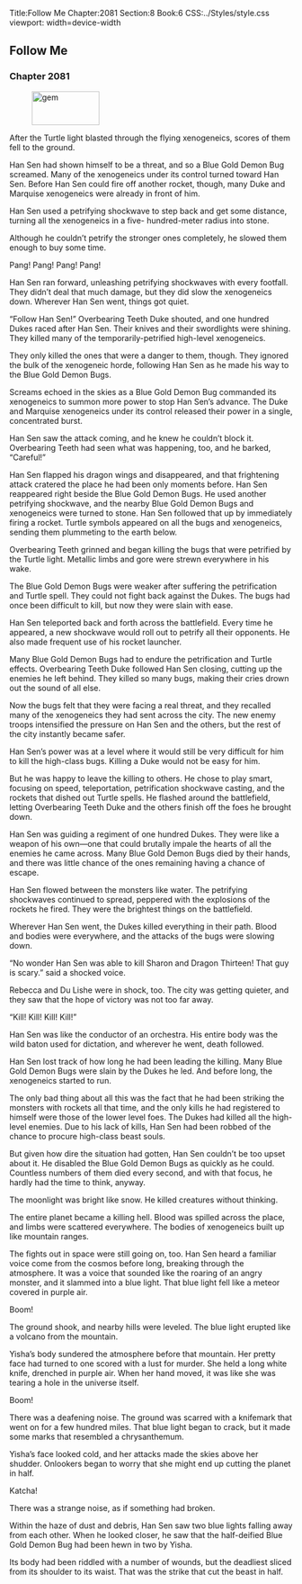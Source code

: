 Title:Follow Me 
Chapter:2081 
Section:8 
Book:6 
CSS:../Styles/style.css 
viewport: width=device-width
  
## Follow Me
### Chapter 2081
  
<figure>
	<img src="../Images/gem.gif" alt="gem" id="gem" width="120" height="60" />
</figure>
  

  
After the Turtle light blasted through the flying xenogeneics, scores of them fell to the ground.

Han Sen had shown himself to be a threat, and so a Blue Gold Demon Bug screamed. Many of the xenogeneics under its control turned toward Han Sen. Before Han Sen could fire off another rocket, though, many Duke and Marquise xenogeneics were already in front of him.

Han Sen used a petrifying shockwave to step back and get some distance, turning all the xenogeneics in a five- hundred-meter radius into stone.

Although he couldn’t petrify the stronger ones completely, he slowed them enough to buy some time.

Pang! Pang! Pang! Pang!

Han Sen ran forward, unleashing petrifying shockwaves with every footfall. They didn’t deal that much damage, but they did slow the xenogeneics down. Wherever Han Sen went, things got quiet.

“Follow Han Sen!” Overbearing Teeth Duke shouted, and one hundred Dukes raced after Han Sen. Their knives and their swordlights were shining. They killed many of the temporarily-petrified high-level xenogeneics.

They only killed the ones that were a danger to them, though. They ignored the bulk of the xenogeneic horde, following Han Sen as he made his way to the Blue Gold Demon Bugs.

Screams echoed in the skies as a Blue Gold Demon Bug commanded its xenogeneics to summon more power to stop Han Sen’s advance. The Duke and Marquise xenogeneics under its control released their power in a single, concentrated burst.

Han Sen saw the attack coming, and he knew he couldn’t block it. Overbearing Teeth had seen what was happening, too, and he barked, “Careful!”

Han Sen flapped his dragon wings and disappeared, and that frightening attack cratered the place he had been only moments before. Han Sen reappeared right beside the Blue Gold Demon Bugs. He used another petrifying shockwave, and the nearby Blue Gold Demon Bugs and xenogeneics were turned to stone. Han Sen followed that up by immediately firing a rocket. Turtle symbols appeared on all the bugs and xenogeneics, sending them plummeting to the earth below.

Overbearing Teeth grinned and began killing the bugs that were petrified by the Turtle light. Metallic limbs and gore were strewn everywhere in his wake.

The Blue Gold Demon Bugs were weaker after suffering the petrification and Turtle spell. They could not fight back against the Dukes. The bugs had once been difficult to kill, but now they were slain with ease.

Han Sen teleported back and forth across the battlefield. Every time he appeared, a new shockwave would roll out to petrify all their opponents. He also made frequent use of his rocket launcher.

Many Blue Gold Demon Bugs had to endure the petrification and Turtle effects. Overbearing Teeth Duke followed Han Sen closing, cutting up the enemies he left behind. They killed so many bugs, making their cries drown out the sound of all else.

Now the bugs felt that they were facing a real threat, and they recalled many of the xenogeneics they had sent across the city. The new enemy troops intensified the pressure on Han Sen and the others, but the rest of the city instantly became safer.

Han Sen’s power was at a level where it would still be very difficult for him to kill the high-class bugs. Killing a Duke would not be easy for him.

But he was happy to leave the killing to others. He chose to play smart, focusing on speed, teleportation, petrification shockwave casting, and the rockets that dished out Turtle spells. He flashed around the battlefield, letting Overbearing Teeth Duke and the others finish off the foes he brought down.

Han Sen was guiding a regiment of one hundred Dukes. They were like a weapon of his own—one that could brutally impale the hearts of all the enemies he came across. Many Blue Gold Demon Bugs died by their hands, and there was little chance of the ones remaining having a chance of escape.

Han Sen flowed between the monsters like water. The petrifying shockwaves continued to spread, peppered with the explosions of the rockets he fired. They were the brightest things on the battlefield.

Wherever Han Sen went, the Dukes killed everything in their path. Blood and bodies were everywhere, and the attacks of the bugs were slowing down.

“No wonder Han Sen was able to kill Sharon and Dragon Thirteen! That guy is scary.” said a shocked voice.

Rebecca and Du Lishe were in shock, too. The city was getting quieter, and they saw that the hope of victory was not too far away.

“Kill! Kill! Kill! Kill!”

Han Sen was like the conductor of an orchestra. His entire body was the wild baton used for dictation, and wherever he went, death followed.

Han Sen lost track of how long he had been leading the killing. Many Blue Gold Demon Bugs were slain by the Dukes he led. And before long, the xenogeneics started to run.

The only bad thing about all this was the fact that he had been striking the monsters with rockets all that time, and the only kills he had registered to himself were those of the lower level foes. The Dukes had killed all the high-level enemies. Due to his lack of kills, Han Sen had been robbed of the chance to procure high-class beast souls.

But given how dire the situation had gotten, Han Sen couldn’t be too upset about it. He disabled the Blue Gold Demon Bugs as quickly as he could. Countless numbers of them died every second, and with that focus, he hardly had the time to think, anyway.

The moonlight was bright like snow. He killed creatures without thinking.

The entire planet became a killing hell. Blood was spilled across the place, and limbs were scattered everywhere. The bodies of xenogeneics built up like mountain ranges.

The fights out in space were still going on, too. Han Sen heard a familiar voice come from the cosmos before long, breaking through the atmosphere. It was a voice that sounded like the roaring of an angry monster, and it slammed into a blue light. That blue light fell like a meteor covered in purple air.

Boom!

The ground shook, and nearby hills were leveled. The blue light erupted like a volcano from the mountain.

Yisha’s body sundered the atmosphere before that mountain. Her pretty face had turned to one scored with a lust for murder. She held a long white knife, drenched in purple air. When her hand moved, it was like she was tearing a hole in the universe itself.

Boom!

There was a deafening noise. The ground was scarred with a knifemark that went on for a few hundred miles. That blue light began to crack, but it made some marks that resembled a chrysanthemum.

Yisha’s face looked cold, and her attacks made the skies above her shudder. Onlookers began to worry that she might end up cutting the planet in half.

Katcha!

There was a strange noise, as if something had broken.

Within the haze of dust and debris, Han Sen saw two blue lights falling away from each other. When he looked closer, he saw that the half-deified Blue Gold Demon Bug had been hewn in two by Yisha.

Its body had been riddled with a number of wounds, but the deadliest sliced from its shoulder to its waist. That was the strike that cut the beast in half.